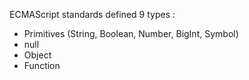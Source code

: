 ECMAScript standards defined 9 types :

- Primitives (String, Boolean, Number, BigInt, Symbol)
- null
- Object
- Function

